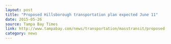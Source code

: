 ```yaml
---
layout: post
title: "Proposed Hillsborough transportation plan expected June 11"
date: 2015-05-26
source: Tampa Bay Times
link: http://www.tampabay.com/news/transportation/masstransit/proposed-hillsborough-transportation-plan-expected-june-11/2231125
category: news
---
```


